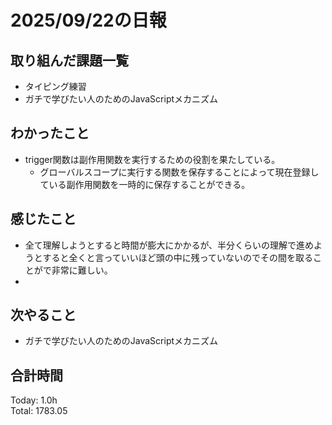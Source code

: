 # 2025/09/22の日報
## 取り組んだ課題一覧
* タイピング練習
* ガチで学びたい人のためのJavaScriptメカニズム
## わかったこと 
* trigger関数は副作用関数を実行するための役割を果たしている。
  * グローバルスコープに実行する関数を保存することによって現在登録している副作用関数を一時的に保存することができる。 
## 感じたこと
* 全て理解しようとすると時間が膨大にかかるが、半分くらいの理解で進めようとすると全くと言っていいほど頭の中に残っていないのでその間を取ることがで非常に難しい。
* 
## 次やること
* ガチで学びたい人のためのJavaScriptメカニズム
##  合計時間 
Today: 1.0h<br>
Total: 1783.05
